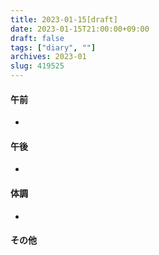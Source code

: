 ```yaml
---
title: 2023-01-15[draft]
date: 2023-01-15T21:00:00+09:00
draft: false
tags: ["diary", ""]
archives: 2023-01
slug: 419525
---
```

#### 午前
- 
#### 午後
- 
#### 体調
- 
#### その他